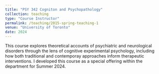 ```yaml
---
title: "PSY 342 Cogniton and Psychopathology"
collection: teaching
type: "Course Instructor"
permalink: /teaching/2015-spring-teaching-1
venue: "University of Toronto"
date: 2024
---
```


This course explores theoretical accounts of psychiatric and neurological disorders through the lens of cognitive experimental psychology, including how both traditional and contemporay approaches inform therapeutic interventions. I developed this course as a special offering within the department for Summer 2024.

